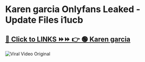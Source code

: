 
 # Karen garcia Onlyfans Leaked - Update Files i1ucb

## <h2><a href="https://clipsfans.com/Karen_garcia&ref=git">🔗 Click to LINKS ⏩⏩ 👉 🟢 Karen garcia </a></h2>

<a href="https://clipsfans.com/Karen_garcia&ref=git" rel="nofollow" data-target="animated-image.originalLink"><img src="https://i.ibb.co.com/xMMVF88/686577567.gif" alt="Viral Video Original" style="max-width: 100%; display: inline-block;" data-target="animated-image.originalImage"></a>


